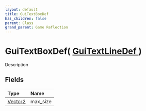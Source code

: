 ```yaml
---
layout: default
title: GuiTextBoxDef
has_children: false
parent: Class
grand_parent: Game Reflection
---
```

# GuiTextBoxDef( [ GuiTextLineDef ](/riftbreaker-wiki/docs/game-reflection/classes/gui_text_line_def/) )
Description 

## Fields

| Type | Name |
|:----------|:--------------|
| [Vector2](/riftbreaker-wiki/docs/game-reflection/classes/vector2/) | max_size |

